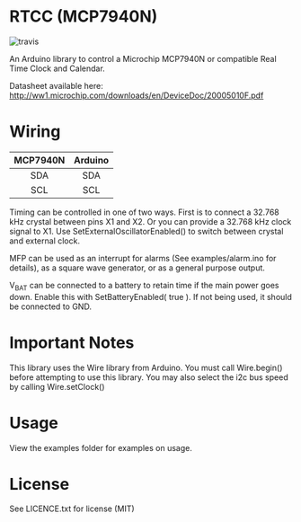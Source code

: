 RTCC (MCP7940N)
===============

![travis](https://travis-ci.org/kanewallmann/rtcc-MCP7940N-arduino.svg?branch=master)

An Arduino library to control a Microchip MCP7940N or compatible Real Time Clock and Calendar.

Datasheet available here: http://ww1.microchip.com/downloads/en/DeviceDoc/20005010F.pdf

Wiring
==========

|MCP7940N|Arduino|
|:------:|:-----:|
|SDA     |SDA    |
|SCL     |SCL    |

Timing can be controlled in one of two ways. First is to connect a 32.768 kHz crystal between pins X1 and X2.
Or you can provide a 32.768 kHz clock signal to X1. Use SetExternalOscillatorEnabled() to switch between crystal and external clock.

MFP can be used as an interrupt for alarms (See examples/alarm.ino for details), as a square wave generator, or as
a general purpose output.

V<sub>BAT</sub> can be connected to a battery to retain time if the main power goes down. Enable this with SetBatteryEnabled( true ). If not being used,
it should be connected to GND.

Important Notes
============

This library uses the Wire library from Arduino. You must call Wire.begin() before attempting to use this library. You
may also select the i2c bus speed by calling Wire.setClock()

Usage
=======

View the examples folder for examples on usage.

License
========

See LICENCE.txt for license (MIT)
